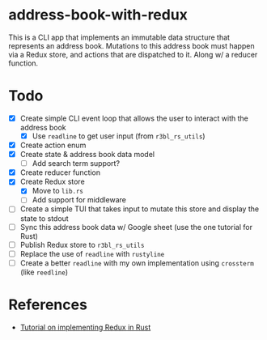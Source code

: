 # address-book-with-redux

This is a CLI app that implements an immutable data structure that represents an address book.
Mutations to this address book must happen via a Redux store, and actions that are dispatched to it.
Along w/ a reducer function.

# Todo

- [x] Create simple CLI event loop that allows the user to interact with the address book
  - [x] Use `readline` to get user input (from `r3bl_rs_utils`)
- [x] Create action enum
- [x] Create state & address book data model
  - [ ] Add search term support?
- [x] Create reducer function
- [x] Create Redux store
  - [x] Move to `lib.rs`
  - [ ] Add support for middleware
- [ ] Create a simple TUI that takes input to mutate this store and display the state to stdout
- [ ] Sync this address book data w/ Google sheet (use the one tutorial for Rust)
- [ ] Publish Redux store to `r3bl_rs_utils`
- [ ] Replace the use of `readline` with `rustyline`
- [ ] Create a better `readline` with my own implementation using `crossterm` (like `reedline`)

# References

- [Tutorial on implementing Redux in Rust](https://betterprogramming.pub/redux-in-rust-d622822085fe)
